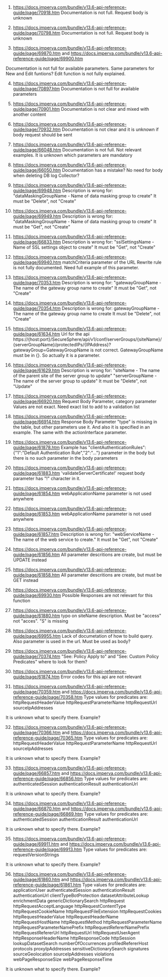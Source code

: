 1. https://docs.imperva.com/bundle/v13.6-api-reference-guide/page/70918.htm
Documentation is not full. Request body is unknown

2. https://docs.imperva.com/bundle/v13.6-api-reference-guide/page/70798.htm
Documentation is not full. Request body is unknown

3. https://docs.imperva.com/bundle/v13.6-api-reference-guide/page/69870.htm
and
   https://docs.imperva.com/bundle/v13.6-api-reference-guide/page/69900.htm

Documentation is not full for available parameters.
Same parameters for New and Edit funtions? Edit function is not fully explained.

4. https://docs.imperva.com/bundle/v13.6-api-reference-guide/page/70897.htm
Documentation is not full for available parameters

5. https://docs.imperva.com/bundle/v13.6-api-reference-guide/page/70901.htm
Documentation is not clear and mixed with another content

6. https://docs.imperva.com/bundle/v13.6-api-reference-guide/page/70932.htm
Documentation is not clear and it is unknown if body request should be sent

7. https://docs.imperva.com/bundle/v13.6-api-reference-guide/page/66048.htm
Documentation is not full. Not relevant examples. It is unknown which parameters are mandatory

8. https://docs.imperva.com/bundle/v13.6-api-reference-guide/page/66050.htm
Documentation has a mistake? No need for body when deleting DB log Collector?

9. https://docs.imperva.com/bundle/v13.6-api-reference-guide/page/69948.htm
Description is wrong for: 
"dataMaskingGroupName - Name of data masking group to create"
It must be "Delete", not "Create"

10. https://docs.imperva.com/bundle/v13.6-api-reference-guide/page/69949.htm
Description is wrong for: 
"dataMaskingGroupName - Name of data masking group to create"
It must be "Get", not "Create"

11. https://docs.imperva.com/bundle/v13.6-api-reference-guide/page/66833.htm
Description is wrong for: 
"sslSettingsName - Name of SSL settings object to create"
It must be "Get", not "Create"

12. https://docs.imperva.com/bundle/v13.6-api-reference-guide/page/69940.htm
matchCriteria parameter of the URL Rewrite rule is not fully documented. 
Need full example of this parameter.

13. https://docs.imperva.com/bundle/v13.6-api-reference-guide/page/70353.htm
Description is wrong for: 
"gatewayGroupName - The name of the gateway group name to create"
It must be "Get", not "Create"

14. https://docs.imperva.com/bundle/v13.6-api-reference-guide/page/70354.htm
Description is wrong for:
gatewayGroupName - The name of the gateway group name to create
It must be "Delete", not "Create"

15. https://docs.imperva.com/bundle/v13.6-api-reference-guide/page/61634.htm
Url for the api https://{host:port}/SecureSphere/api/v1/conf/serverGroups/{siteName}/{serverGroupName}/protectedIPs/{IPAddress}?gatewayGroup=GatewayGroupName 
is not correct. GatewayGroupName must be in {}. So actually it is a parameter.

16. https://docs.imperva.com/bundle/v13.6-api-reference-guide/page/61629.htm
Description is wrong for: 
"siteName - The name of the parent site of the server group to update"
"serverGroupName - The name of the server group to update"
It must be "Delete", not "Update"

17. https://docs.imperva.com/bundle/v13.6-api-reference-guide/page/66920.htm
Request Body Parameter, category parameter Values are not exact. Need exact list to add to a validation list

18. https://docs.imperva.com/bundle/v13.6-api-reference-guide/page/66914.htm
Response Body Parameter "type" is missing in the table, but other parameters use it. 
And also it is specified in an example. The same with the actionInterface parameter.

19. https://docs.imperva.com/bundle/v13.6-api-reference-guide/page/61878.htm
Example has "clientAuthenticationRules":{"1":"Default Authentication Rule","2":"…"} parameter in the body
but there is no such parameter in the body parameters

20. https://docs.imperva.com/bundle/v13.6-api-reference-guide/page/61883.htm
'validateServerCertificate!' request body parameter has "!" character in it.

21. https://docs.imperva.com/bundle/v13.6-api-reference-guide/page/61854.htm
webApplicationName parameter is not used anywhere

22. https://docs.imperva.com/bundle/v13.6-api-reference-guide/page/61853.htm
webApplicationName parameter is not used anywhere

23. https://docs.imperva.com/bundle/v13.6-api-reference-guide/page/61857.htm
Description is wrong for: 
"webServiceName - The name of the web service to create."
It must be "Get", not "Create"

24. https://docs.imperva.com/bundle/v13.6-api-reference-guide/page/61856.htm
All parameter descritions are create, but must be UPDATE instead

25. https://docs.imperva.com/bundle/v13.6-api-reference-guide/page/61858.htm
All parameter descritions are create, but must be GET instead

26. https://docs.imperva.com/bundle/v13.6-api-reference-guide/page/69930.htm
Possible Responses are not relevant for this function

27. https://docs.imperva.com/bundle/v13.6-api-reference-guide/page/61880.htm
typo on siteName description. Must be "access" not "acces". "S" is missing

28. https://docs.imperva.com/bundle/v13.6-api-reference-guide/page/69955.htm
Lack of documetation of how to build query. Also parameter is used in the url. Must be used as body?

29. https://docs.imperva.com/bundle/v13.6-api-reference-guide/page/70374.htm
"See: Policy Apply to" and "See: Custom Policy Predicates" where to look for them?

30. https://docs.imperva.com/bundle/v13.6-api-reference-guide/page/61874.htm
Error codes for this api are not relevant

31. https://docs.imperva.com/bundle/v13.6-api-reference-guide/page/70359.htm
	and https://docs.imperva.com/bundle/v13.6-api-reference-guide/page/70358.htm
Type values for predicates are:
	httpRequestHeaderValue
	httpRequestParameterName
	httpRequestUrl
	sourceIpAddresses

It is unknown what to specify there. Example?

32. https://docs.imperva.com/bundle/v13.6-api-reference-guide/page/70366.htm
	and https://docs.imperva.com/bundle/v13.6-api-reference-guide/page/70365.htm
Type values for predicates are:
	httpRequestHeaderValue
	httpRequestParameterName
	httpRequestUrl
	sourceIpAddresses

It is unknown what to specify there. Example?

33. https://docs.imperva.com/bundle/v13.6-api-reference-guide/page/66857.htm
	and https://docs.imperva.com/bundle/v13.6-api-reference-guide/page/66856.htm
Type values for predicates are:
	authenticatedSession
	authenticationResult
	authenticationUrl

It is unknown what to specify there. Example?

34. https://docs.imperva.com/bundle/v13.6-api-reference-guide/page/66870.htm
	and https://docs.imperva.com/bundle/v13.6-api-reference-guide/page/66869.htm
Type values for predicates are:
	authenticatedSession
	authenticationResult
	authenticationUrl

It is unknown what to specify there. Example?

35. https://docs.imperva.com/bundle/v13.6-api-reference-guide/page/69911.htm
	and https://docs.imperva.com/bundle/v13.6-api-reference-guide/page/69913.htm
Type values for predicates are:
	requestVersionStrings

It is unknown what to specify there. Example?

36. https://docs.imperva.com/bundle/v13.6-api-reference-guide/page/61860.htm
	and https://docs.imperva.com/bundle/v13.6-api-reference-guide/page/61861.htm
Type values for predicates are:
	applicationUser
	authenticatedSession
	authenticationResult
	authenticationUrl
	clientTypeBotProtection
	datasetAttributeLookup
	enrichmentData
	genericDictionarySearch
	httpRequest
	httpRequestAcceptLanguage
	httpRequestContentType
	httpRequestCookieName
	httpRequestFileExtension
	httpRequestCookies
	httpRequestHeaderValue
	httpRequestHeaderName
	httpRequestHostName
	httpRequestMethod
	httpRequestParameterName
	httpRequestParameterNamePrefix
	httpRequestRefererNamePrefix
	httpRequestRefererUrl
	httpRequestUrl
	httpRequestUserAgent
	httpResponseHeaderName
	httpResponseCode
	httpSession
	lookupDatasetSearch
	numberOfOccurrences
	profiledRefererHost
	protocols
	proxyIpAddresses
	sensitiveDictionarySearch
	signatures
	sourceGeolocation
	sourceIpAddresses
	violations
	webPageResponseSize
	webPageResponseTime

It is unknown what to specify there. Example?


